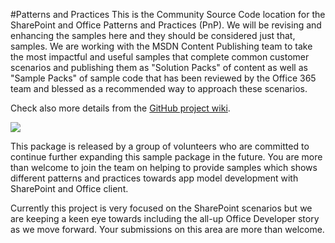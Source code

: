 #Patterns and Practices
This is the Community Source Code location for the SharePoint and Office Patterns and Practices (PnP). We will be revising and enhancing the samples here and they should be considered just that, samples. We are working with the MSDN Content Publishing team to take the most impactful and useful samples that complete common customer scenarios and publishing them as "Solution Packs" of content as well as "Sample Packs" of sample code that has been reviewed by the Office 365 team and blessed as a recommended way to approach these scenarios. 

Check also more details from the [GitHub project wiki](https://github.com/OfficeDev/PnP/wiki).

![](http://i.imgur.com/l01hhvE.png)

This package is released by a group of volunteers who are committed to continue further expanding this sample package in the future. You are more than welcome to join the team on helping to provide samples which shows different patterns and practices towards app model development with SharePoint and Office client.

Currently this project is very focused on the SharePoint scenarios but we are keeping a keen eye towards including the all-up Office Developer story as we move forward. Your submissions on this area are more than welcome.

